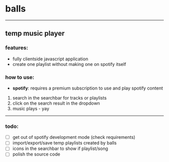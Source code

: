 # balls
___
## temp music player

### features:
* fully clientside javascript application
* create one playlist without making one on spotify itself

### how to use:

* **spotify**: requires a premium subscription to use and play spotify content

1. search in the searchbar for tracks or playlists 
2. click on the search result in the dropdown
3. music plays - yay
___ 
### todo:

* [ ] get out of spotify development mode (check requirements)
* [ ] import/export/save temp playlists created by balls
* [ ] icons in the searchbar to show if playlist/song 
* [ ] polish the source code